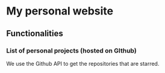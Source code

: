 # My personal website

## Functionalities

### List of personal projects (hosted on GIthub)

We use the Github API to get the repositories that are starred.

